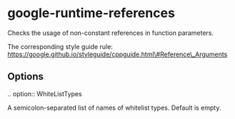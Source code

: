 google-runtime-references
=========================

Checks the usage of non-constant references in function parameters.

The corresponding style guide rule:
https://google.github.io/styleguide/cppguide.html\#Reference\_Arguments

Options
-------

.. option:: WhiteListTypes

A semicolon-separated list of names of whitelist types. Default is
empty.

